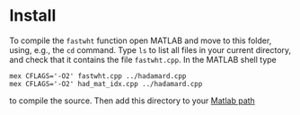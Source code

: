 # Install

To compile the `fastwht` function open MATLAB and move to this folder, using, e.g., the `cd` command. Type `ls` to list all files in your current directory, and check that it contains the file `fastwht.cpp`. In the MATLAB shell type
```
mex CFLAGS='-O2' fastwht.cpp ../hadamard.cpp
mex CFLAGS='-O2' had_mat_idx.cpp ../hadamard.cpp 
```
to compile the source. Then add this directory to your [Matlab path](https://se.mathworks.com/help/matlab/matlab_env/add-folders-to-matlab-search-path-at-startup.html)

